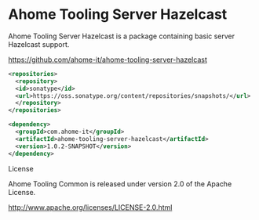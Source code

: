 Ahome Tooling Server Hazelcast
======

Ahome Tooling Server Hazelcast is a package containing basic server Hazelcast support.

https://github.com/ahome-it/ahome-tooling-server-hazelcast

```xml
<repositories>
  <repository>
  <id>sonatype</id>
  <url>https://oss.sonatype.org/content/repositories/snapshots/</url>
  </repository>
</repositories>

<dependency>
  <groupId>com.ahome-it</groupId>
  <artifactId>ahome-tooling-server-hazelcast</artifactId>
  <version>1.0.2-SNAPSHOT</version>
</dependency>
```

License

Ahome Tooling Common is released under version 2.0 of the Apache License.

http://www.apache.org/licenses/LICENSE-2.0.html
